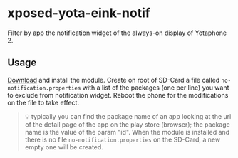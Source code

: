 # xposed-yota-eink-notif
Filter by app the notification widget of the always-on display of Yotaphone 2.
## Usage
[Download](../../releases/latest) and install the module. Create on root of SD-Card a file called `no-notification.properties` with a list of the packages (one per line) you want to exclude from notification widget. Reboot the phone for the modifications on the file to take effect.
> :bulb: typically you can find the package name of an app looking at the url of the detail page of the app on the play store (browser); the package name is the value of the param "id".
When the module is installed and there is no file `no-notification.properties` on the SD-Card, a new empty one will be created.
